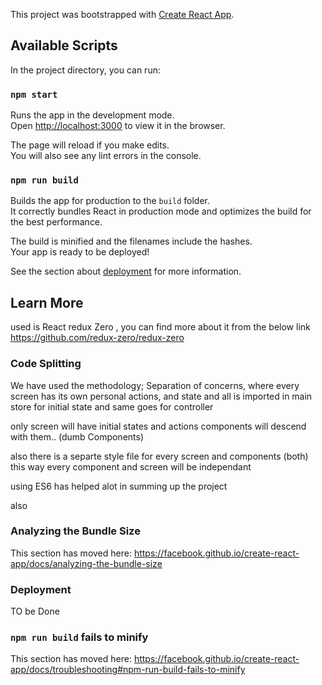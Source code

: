 This project was bootstrapped with [Create React App](https://github.com/facebook/create-react-app).

## Available Scripts

In the project directory, you can run:

### `npm start`

Runs the app in the development mode.<br>
Open [http://localhost:3000](http://localhost:3000) to view it in the browser.

The page will reload if you make edits.<br>
You will also see any lint errors in the console.

### `npm run build`

Builds the app for production to the `build` folder.<br>
It correctly bundles React in production mode and optimizes the build for the best performance.

The build is minified and the filenames include the hashes.<br>
Your app is ready to be deployed!

See the section about [deployment](https://facebook.github.io/create-react-app/docs/deployment) for more information.

## Learn More

used is React redux Zero , you can find more about it from the below link
https://github.com/redux-zero/redux-zero

### Code Splitting

We have used the methodology; Separation of concerns, 
where every screen has its own personal actions, and state and
all is imported in main store for initial state 
and same goes for controller

only screen will have initial states and actions
components will descend with them..  (dumb Components)

also there is a separte style file for every screen and components (both)
this way every component and screen will be independant

using ES6 has helped alot in summing up the project

also 

### Analyzing the Bundle Size

This section has moved here: https://facebook.github.io/create-react-app/docs/analyzing-the-bundle-size


### Deployment

TO be Done

### `npm run build` fails to minify

This section has moved here: https://facebook.github.io/create-react-app/docs/troubleshooting#npm-run-build-fails-to-minify
